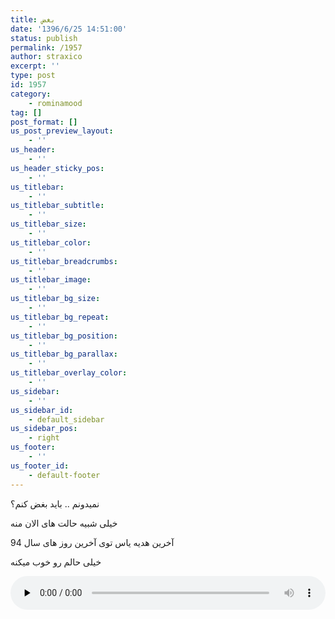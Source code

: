 ```yaml
---
title: بغض
date: '1396/6/25 14:51:00'
status: publish
permalink: /1957
author: straxico
excerpt: ''
type: post
id: 1957
category:
    - rominamood
tag: []
post_format: []
us_post_preview_layout:
    - ''
us_header:
    - ''
us_header_sticky_pos:
    - ''
us_titlebar:
    - ''
us_titlebar_subtitle:
    - ''
us_titlebar_size:
    - ''
us_titlebar_color:
    - ''
us_titlebar_breadcrumbs:
    - ''
us_titlebar_image:
    - ''
us_titlebar_bg_size:
    - ''
us_titlebar_bg_repeat:
    - ''
us_titlebar_bg_position:
    - ''
us_titlebar_bg_parallax:
    - ''
us_titlebar_overlay_color:
    - ''
us_sidebar:
    - ''
us_sidebar_id:
    - default_sidebar
us_sidebar_pos:
    - right
us_footer:
    - ''
us_footer_id:
    - default-footer
---
```

نمیدونم .. باید بغض کنم؟

خیلی شبیه حالت های الان منه

آخرین هدیه یاس توی آخرین روز های سال 94

خیلی حالم رو خوب میکنه

<audio class="wp-audio-shortcode" controls="controls" id="audio-3164-24" loop="1" preload="none" style="width: 100%;"><source src="http://localhost/wp-content/uploads/2016/03/Yas---Boghz-Yani-(Ft-AaMin).mp3?_=24" type="audio/mpeg"></source><http://localhost/wp-content/uploads/2016/03/Yas---Boghz-Yani-(Ft-AaMin).mp3></audio>